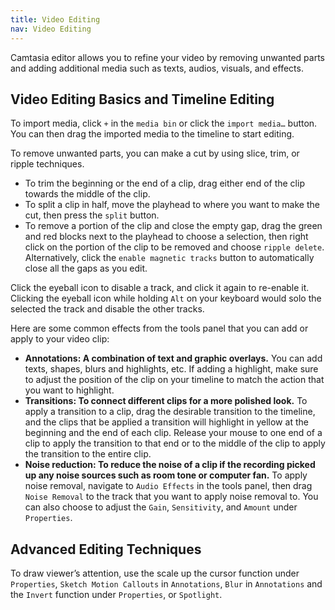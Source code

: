 ```yaml
---
title: Video Editing
nav: Video Editing
---
```


Camtasia editor allows you to refine your video by removing unwanted parts and adding additional media such as texts, audios, visuals, and effects.

## Video Editing Basics and Timeline Editing 
To import media, click `+` in the `media bin` or click the `import media…` button. You can then drag the imported media to the timeline to start editing.

To remove unwanted parts, you can make a cut by using slice, trim, or ripple techniques. 
- To trim the beginning or the end of a clip, drag either end of the clip towards the middle of the clip. 
- To split a clip in half, move the playhead to where you want to make the cut, then press the `split` button.
- To remove a portion of the clip and close the empty gap, drag the green and red blocks next to the playhead to choose a selection, then right click on the portion of the clip to be removed and choose `ripple delete`. Alternatively, click the `enable magnetic tracks` button to automatically close all the gaps as you edit.

Click the eyeball icon to disable a track, and click it again to re-enable it. Clicking the eyeball icon while holding `Alt` on your keyboard would solo the selected the track and disable the other tracks.

Here are some common effects from the tools panel that you can add or apply to your video clip:
- **Annotations: A combination of text and graphic overlays.** You can add texts, shapes, blurs and highlights, etc. If adding a highlight, make sure to adjust the position of the clip on your timeline to match the action that you want to highlight.
- **Transitions: To connect different clips for a more polished look.** To apply a transition to a clip, drag the desirable transition to the timeline, and the clips that be applied a transition will highlight in yellow at the beginning and the end of each clip. Release your mouse to one end of a clip to apply the transition to that end or to the middle of the clip to apply the transition to the entire clip. 
- **Noise reduction: To reduce the noise of a clip if the recording picked up any noise sources such as room tone or computer fan.** To apply noise removal, navigate to `Audio Effects` in the tools panel, then drag `Noise Removal` to the track that you want to apply noise removal to. You can also choose to adjust the `Gain`, `Sensitivity`, and `Amount` under `Properties`.

## Advanced Editing Techniques
To draw viewer’s attention, use the scale up the cursor function under `Properties`, `Sketch Motion Callouts` in `Annotations`, `Blur` in `Annotations` and the `Invert` function under `Properties`, or `Spotlight`.
